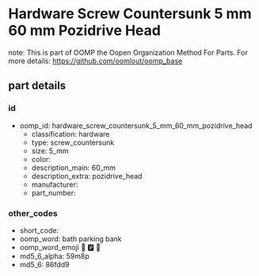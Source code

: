 # Hardware Screw Countersunk 5 mm 60 mm Pozidrive Head  

note: This is part of OOMP the Oopen Organization Method For Parts. For more details: https://github.com/oomlout/oomp_base

##  part details





### id
* oomp_id: hardware_screw_countersunk_5_mm_60_mm_pozidrive_head
  * classification: hardware
  * type: screw_countersunk
  * size: 5_mm
  * color: 
  * description_main: 60_mm
  * description_extra: pozidrive_head
  * manufacturer: 
  * part_number: 

### other_codes
* short_code: 
* oomp_word: bath parking bank
* oomp_word_emoji :bath: :parking: :bank:
* md5_6_alpha: 59m8p
* md5_6: 86fdd9